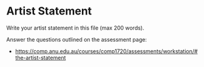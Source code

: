 # Artist Statement

Write your artist statement in this file (max 200 words).

Answer the questions outlined on the assessment page:
- https://comp.anu.edu.au/courses/comp1720/assessments/workstation/#the-artist-statement